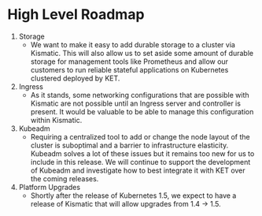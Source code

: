 # High Level Roadmap

1. Storage
   * We want to make it easy to add durable storage to a cluster via Kismatic. This will also allow us to set aside some amount of durable storage for management tools like Prometheus and allow our customers to run reliable stateful applications on Kubernetes clustered deployed by KET.
2. Ingress
   * As it stands, some networking configurations that are possible with Kismatic are not possible until an Ingress server and controller is present. It would be valuable to be able to manage this configuration within Kismatic.
3. Kubeadm
   * Requiring a centralized tool to add or change the node layout of the cluster is suboptimal and a barrier to infrastructure elasticity. Kubeadm solves a lot of these issues but it remains too new for us to include in this release. We will continue to support the development of Kubeadm and investigate how to best integrate it with KET over the coming releases.
4. Platform Upgrades
   * Shortly after the release of Kubernetes 1.5, we expect to have a release of Kismatic that will allow upgrades from 1.4 -> 1.5.
